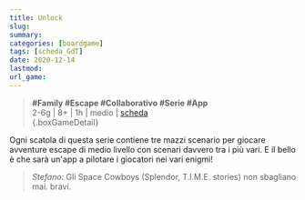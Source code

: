 ```yaml
---
title: Unlock
slug: 
summary: 
categories: [boardgame]
tags: [scheda_GdT]
date: 2020-12-14
lastmod: 
url_game: 
---
```

> **#Family #Escape #Collaborativo #Serie #App**    
> 2-6g | 8+ | 1h | medio | [scheda](https://www.boardgamegeek.com/boardgamefamily/39442/series-unlock)   
{.boxGameDetail}

Ogni scatola di questa serie contiene  tre mazzi scenario per giocare avventure escape di medio livello con scenari davvero tra i più vari.
E il bello è che sarà un'app a pilotare i giocatori nei vari enigmi!

> *Stefano:*
> Gli Space Cowboys (Splendor, T.I.M.E. stories) non sbagliano mai. bravi.


